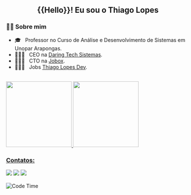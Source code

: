 <h2 align="center"> {{Hello}}! Eu sou o Thiago Lopes</h2>

<h3> 👨‍💻 Sobre mim</h3>

- 🎓 &nbsp; Professor no Curso de Análise e Desenvolvimento de Sistemas em Unopar Arapongas.
- 👨🏼‍💻 &nbsp; CEO na  <a href="https://daringtech.com.br">Daring Tech Sistemas</a>.
- 👨🏼‍💻 &nbsp; CTO na  <a href="https://jobox.com.br">Jobox</a>.
- 👨🏼‍💻 &nbsp; Jobs  <a href="https://thiagolopesdev.com.br">Thiago Lopes Dev</a>.


<br/>

<div>
<a href="https://github.com/Th14go">
<img height="180em" src="https://github-readme-stats.vercel.app/api/top-langs/?username=Th14go&layout=compact&langs_count=7&theme=dracula"/>
<img height="180em" src="https://github-readme-stats.vercel.app/api?username=Th14go&show_icons=true&theme=dracula&include_all_commits=true&count_private=true"/>
</div>
  
  ### Contatos:

<div>
<a href="https://www.linkedin.com/in/thiagoolopes" target="_blank"><img src="https://img.shields.io/badge/-LinkedIn-%230077B5?style=for-the-badge&logo=linkedin&logoColor=white" target="_blank"></a>
   <a href="https://twitter.com/th14goh" target="_blank"><img src="https://img.shields.io/badge/-Twitter-%230077B5?style=for-the-badge&logo=twitter&logoColor=white" target="_blank"></a>
  <a href="https://instagram.com/thiagoolopess" target="_blank"><img src="https://img.shields.io/badge/-Instagram-%23E4405F?style=for-the-badge&logo=instagram&logoColor=white" target="_blank"></a>
</div>
  <br>
  <img alt="Code Time" src="https://img.shields.io/endpoint?style=flat&url=https://codetime-api.datreks.com/badge/792?logoColor=white%26project=%26recentMS=0%26showProject=false" />
